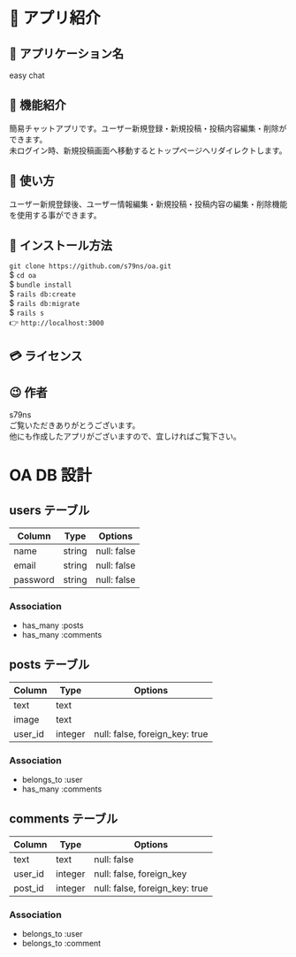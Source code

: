# :pushpin: アプリ紹介

## :speech_balloon: アプリケーション名

easy chat

## :eyes: 機能紹介

簡易チャットアプリです。ユーザー新規登録・新規投稿・投稿内容編集・削除ができます。<br>未ログイン時、新規投稿画面へ移動するとトップページへリダイレクトします。

## :green_book: 使い方

ユーザー新規登録後、ユーザー情報編集・新規投稿・投稿内容の編集・削除機能を使用する事ができます。

## :memo: インストール方法

`git clone https://github.com/s79ns/oa.git`<br>
\$ `cd oa`<br>
\$ `bundle install`<br>
\$ `rails db:create`<br>
\$ `rails db:migrate`<br>
\$ `rails s`<br>
👉 `http://localhost:3000`

## :credit_card: ライセンス

## :wink: 作者

s79ns<br>ご覧いただきありがとうございます。<br>他にも作成したアプリがございますので、宜しければご覧下さい。

# OA DB 設計

## users テーブル

| Column   | Type   | Options     |
| -------- | ------ | ----------- |
| name     | string | null: false |
| email    | string | null: false |
| password | string | null: false |

### Association

- has_many :posts
- has_many :comments

## posts テーブル

| Column  | Type    | Options                        |
| ------- | ------- | ------------------------------ |
| text    | text    |                                |
| image   | text    |                                |
| user_id | integer | null: false, foreign_key: true |

### Association

- belongs_to :user
- has_many :comments

## comments テーブル

| Column  | Type    | Options                        |
| ------- | ------- | ------------------------------ |
| text    | text    | null: false                    |
| user_id | integer | null: false, foreign_key       |
| post_id | integer | null: false, foreign_key: true |

### Association

- belongs_to :user
- belongs_to :comment
